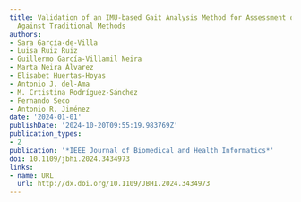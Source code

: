 ```yaml
---
title: Validation of an IMU-based Gait Analysis Method for Assessment of Fall Risk
  Against Traditional Methods
authors:
- Sara García-de-Villa
- Luisa Ruiz Ruiz
- Guillermo García-Villamil Neira
- Marta Neira Álvarez
- Elisabet Huertas-Hoyas
- Antonio J. del-Ama
- M. Crtistina Rodríguez-Sánchez
- Fernando Seco
- Antonio R. Jiménez
date: '2024-01-01'
publishDate: '2024-10-20T09:55:19.983769Z'
publication_types:
- 2
publication: '*IEEE Journal of Biomedical and Health Informatics*'
doi: 10.1109/jbhi.2024.3434973
links:
- name: URL
  url: http://dx.doi.org/10.1109/JBHI.2024.3434973
---
```

